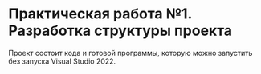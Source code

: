# Практическая работа №1. Разработка структуры проекта
Проект состоит кода и готовой программы, которую можно запустить без запуска Visual Studio 2022.